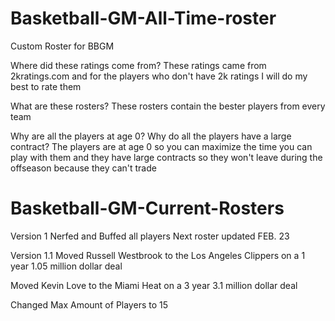 # Basketball-GM-All-Time-roster
Custom Roster for BBGM

Where did these ratings come from?
These ratings came from 2kratings.com and for the players who don't have 2k ratings I will do my best to rate them

What are these rosters?
These rosters contain the bester players from every team

Why are all the players at age 0? Why do all the players have a large contract?
The players are at age 0 so you can maximize the time you can play with them and they have large contracts so they won't leave during the offseason because they can't trade

# Basketball-GM-Current-Rosters
Version 1
Nerfed and Buffed all players
Next roster updated FEB. 23

Version 1.1
Moved Russell Westbrook to the Los Angeles Clippers on a 1 year 1.05 million dollar deal

Moved Kevin Love to the Miami Heat on a 3 year 3.1 million dollar deal

Changed Max Amount of Players to 15
